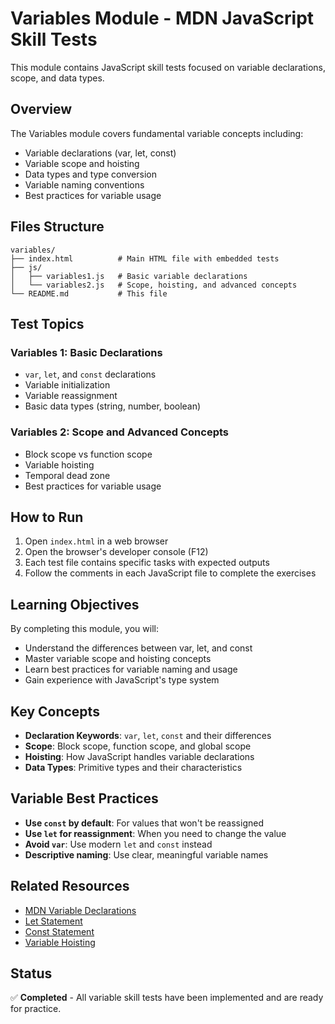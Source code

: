 # Variables Module - MDN JavaScript Skill Tests

This module contains JavaScript skill tests focused on variable declarations, scope, and data types.

## Overview

The Variables module covers fundamental variable concepts including:

- Variable declarations (var, let, const)
- Variable scope and hoisting
- Data types and type conversion
- Variable naming conventions
- Best practices for variable usage

## Files Structure

```
variables/
├── index.html          # Main HTML file with embedded tests
├── js/
│   ├── variables1.js   # Basic variable declarations
│   └── variables2.js   # Scope, hoisting, and advanced concepts
└── README.md           # This file
```

## Test Topics

### Variables 1: Basic Declarations

- `var`, `let`, and `const` declarations
- Variable initialization
- Variable reassignment
- Basic data types (string, number, boolean)

### Variables 2: Scope and Advanced Concepts

- Block scope vs function scope
- Variable hoisting
- Temporal dead zone
- Best practices for variable usage

## How to Run

1. Open `index.html` in a web browser
2. Open the browser's developer console (F12)
3. Each test file contains specific tasks with expected outputs
4. Follow the comments in each JavaScript file to complete the exercises

## Learning Objectives

By completing this module, you will:

- Understand the differences between var, let, and const
- Master variable scope and hoisting concepts
- Learn best practices for variable naming and usage
- Gain experience with JavaScript's type system

## Key Concepts

- **Declaration Keywords**: `var`, `let`, `const` and their differences
- **Scope**: Block scope, function scope, and global scope
- **Hoisting**: How JavaScript handles variable declarations
- **Data Types**: Primitive types and their characteristics

## Variable Best Practices

- **Use `const` by default**: For values that won't be reassigned
- **Use `let` for reassignment**: When you need to change the value
- **Avoid `var`**: Use modern `let` and `const` instead
- **Descriptive naming**: Use clear, meaningful variable names

## Related Resources

- [MDN Variable Declarations](https://developer.mozilla.org/en-US/docs/Web/JavaScript/Guide/Grammar_and_types#declarations)
- [Let Statement](https://developer.mozilla.org/en-US/docs/Web/JavaScript/Reference/Statements/let)
- [Const Statement](https://developer.mozilla.org/en-US/docs/Web/JavaScript/Reference/Statements/const)
- [Variable Hoisting](https://developer.mozilla.org/en-US/docs/Glossary/Hoisting)

## Status

✅ **Completed** - All variable skill tests have been implemented and are ready for practice.
